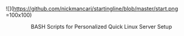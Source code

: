 ![](https://github.com/nickmancari/startingline/blob/master/start.png =100x100)

<p align='center'> BASH Scripts for Personalized Quick Linux Server Setup</p>
